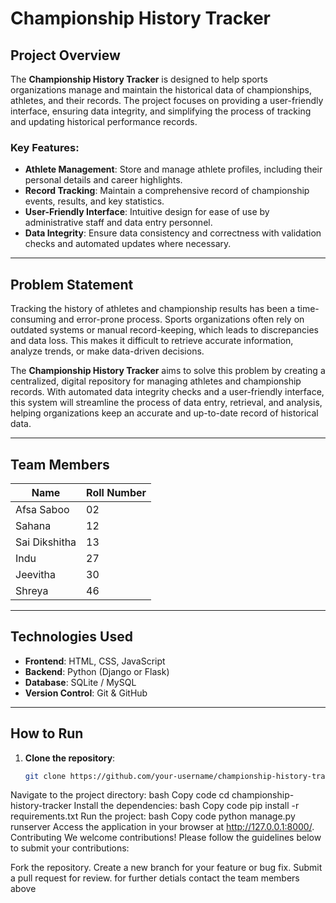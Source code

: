 # Championship History Tracker

## Project Overview

The **Championship History Tracker** is designed to help sports organizations manage and maintain the historical data of championships, athletes, and their records. The project focuses on providing a user-friendly interface, ensuring data integrity, and simplifying the process of tracking and updating historical performance records.

### Key Features:
- **Athlete Management**: Store and manage athlete profiles, including their personal details and career highlights.
- **Record Tracking**: Maintain a comprehensive record of championship events, results, and key statistics.
- **User-Friendly Interface**: Intuitive design for ease of use by administrative staff and data entry personnel.
- **Data Integrity**: Ensure data consistency and correctness with validation checks and automated updates where necessary.

---

## Problem Statement

Tracking the history of athletes and championship results has been a time-consuming and error-prone process. Sports organizations often rely on outdated systems or manual record-keeping, which leads to discrepancies and data loss. This makes it difficult to retrieve accurate information, analyze trends, or make data-driven decisions.

The **Championship History Tracker** aims to solve this problem by creating a centralized, digital repository for managing athletes and championship records. With automated data integrity checks and a user-friendly interface, this system will streamline the process of data entry, retrieval, and analysis, helping organizations keep an accurate and up-to-date record of historical data.

---

## Team Members

| Name             | Roll Number |
|------------------|-------------|
| Afsa Saboo       | 02          |
| Sahana           | 12          |
| Sai Dikshitha    | 13          |
| Indu             | 27          |
| Jeevitha         | 30          |
| Shreya           | 46          |

---

## Technologies Used

- **Frontend**: HTML, CSS, JavaScript
- **Backend**: Python (Django or Flask)
- **Database**: SQLite / MySQL
- **Version Control**: Git & GitHub

---

## How to Run

1. **Clone the repository**:
   ```bash
   git clone https://github.com/your-username/championship-history-tracker.git
Navigate to the project directory:
bash
Copy code
cd championship-history-tracker
Install the dependencies:
bash
Copy code
pip install -r requirements.txt
Run the project:
bash
Copy code
python manage.py runserver
Access the application in your browser at http://127.0.0.1:8000/.
Contributing
We welcome contributions! Please follow the guidelines below to submit your contributions:

Fork the repository.
Create a new branch for your feature or bug fix.
Submit a pull request for review.
for further detials contact the team members above
